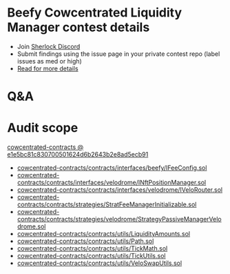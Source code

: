 
# Beefy Cowcentrated Liquidity Manager contest details

- Join [Sherlock Discord](https://discord.gg/MABEWyASkp)
- Submit findings using the issue page in your private contest repo (label issues as med or high)
- [Read for more details](https://docs.sherlock.xyz/audits/watsons)

# Q&A

# Audit scope


[cowcentrated-contracts @ e1e5bc81c830700501624d6b2643b2e8ad5ecb91](https://github.com/beefyfinance/cowcentrated-contracts/tree/e1e5bc81c830700501624d6b2643b2e8ad5ecb91)
- [cowcentrated-contracts/contracts/interfaces/beefy/IFeeConfig.sol](cowcentrated-contracts/contracts/interfaces/beefy/IFeeConfig.sol)
- [cowcentrated-contracts/contracts/interfaces/velodrome/INftPositionManager.sol](cowcentrated-contracts/contracts/interfaces/velodrome/INftPositionManager.sol)
- [cowcentrated-contracts/contracts/interfaces/velodrome/IVeloRouter.sol](cowcentrated-contracts/contracts/interfaces/velodrome/IVeloRouter.sol)
- [cowcentrated-contracts/contracts/strategies/StratFeeManagerInitializable.sol](cowcentrated-contracts/contracts/strategies/StratFeeManagerInitializable.sol)
- [cowcentrated-contracts/contracts/strategies/velodrome/StrategyPassiveManagerVelodrome.sol](cowcentrated-contracts/contracts/strategies/velodrome/StrategyPassiveManagerVelodrome.sol)
- [cowcentrated-contracts/contracts/utils/LiquidityAmounts.sol](cowcentrated-contracts/contracts/utils/LiquidityAmounts.sol)
- [cowcentrated-contracts/contracts/utils/Path.sol](cowcentrated-contracts/contracts/utils/Path.sol)
- [cowcentrated-contracts/contracts/utils/TickMath.sol](cowcentrated-contracts/contracts/utils/TickMath.sol)
- [cowcentrated-contracts/contracts/utils/TickUtils.sol](cowcentrated-contracts/contracts/utils/TickUtils.sol)
- [cowcentrated-contracts/contracts/utils/VeloSwapUtils.sol](cowcentrated-contracts/contracts/utils/VeloSwapUtils.sol)


